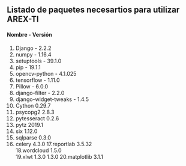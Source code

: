 ## Listado de paquetes necesartios para utilizar AREX-TI

#### Nombre - Versión
1. Django - 2.2.2
2. numpy - 1.16.4
3. setuptools - 39.1.0
4. pip - 19.1.1
5. opencv-python - 4.1.025
6. tensorflow - 1.11.0
7. Pillow - 6.0.0	
8. django-filter - 2.2.0	
9. django-widget-tweaks - 1.4.5	
10. Cython	0.29.7
11. psycopg2	2.8.3	
12. pytesseract	0.2.6	
13. pytz	2019.1	
14. six	1.12.0	
15. sqlparse	0.3.0	
16. celery 4.3.0
17.reportlab	3.5.32	
18.wordcloud	1.5.0	
19.xlwt	1.3.0	1.3.0
20.matplotlib	3.1.1
